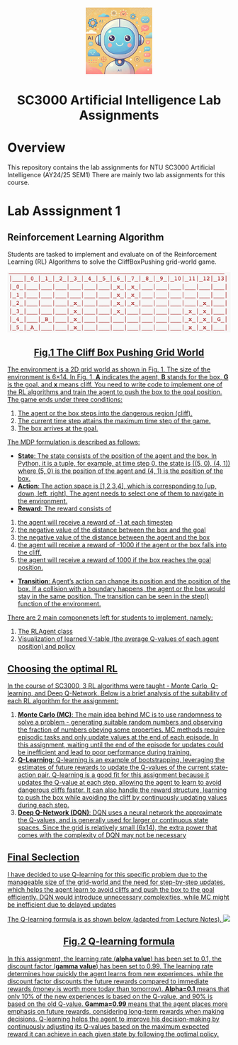 <br />
<p align="center">
  <a href="/images/AI_Image.jpg">
    <img src="/images/AI_Image.jpg" alt="Logo" height=150 >
  </a>
  <h1 align="center">
    SC3000 Artificial Intelligence Lab Assignments
  </h1>
</p>

# Overview

This repository contains the lab assignments for NTU SC3000 Artificial Intelligence (AY24/25 SEM1)
There are mainly two lab assignments for this course.

# Lab Asssignment 1

## Reinforcement Learning Algorithm

Students are tasked to implement and evaluate on of the Reinforcement Learning (RL) Algorithms to solve the CliffBoxPushing grid-world game.

<img src="/images/Cliff_Box_Pushing_Grid_World.png" width="700">
<h2 align = "center">
<u>Fig.1 The Cliff Box Pushing Grid World<u>
</h2>

The environment is a 2D grid world as shown in Fig. 1. The size of the environment is 6×14. In Fig. 1,
**A** indicates the agent, **B** stands for the box, **G** is the goal, and **x** means cliff. You need to write code
to implement one of the RL algorithms and train the agent to push the box to the goal position. The
game ends under three conditions:

1. The agent or the box steps into the dangerous region (cliff).
2. The current time step attains the maximum time step of the game.
3. The box arrives at the goal.

The MDP formulation is described as follows:

- **State**: The state consists of the position of the agent and the box. In Python, it is a tuple, for
  example, at time step 0, the state is ((5, 0), (4, 1)) where (5, 0) is the position of the agent
  and (4, 1) is the position of the box.
- **Action**: The action space is [1,2,3,4], which is corresponding to [up, down, left, right]. The
  agent needs to select one of them to navigate in the environment.
- **Reward**: The reward consists of

1. the agent will receive a reward of -1 at each timestep
2. the negative value of the distance between the box and the goal
3. the negative value of the distance between the agent and the box
4. the agent will receive a reward of -1000 if the agent or the box falls into the cliff.
5. the agent will receive a reward of 1000 if the box reaches the goal position.

- **Transition**: Agent’s action can change its position and the position of the box. If a collision with a
  boundary happens, the agent or the box would stay in the same position. The transition can be
  seen in the step() function of the environment.

There are 2 main componenets left for students to implement, namely:

1. The RLAgent class
2. Visualization of learned V-table (the average Q-values of each agent position) and policy

## Choosing the optimal RL

In the course of SC3000, 3 RL algorithms were taught - Monte Carlo, Q-learning, and Deep Q-Network. Below is a brief analysis of the suitability of each RL algorithm for the assignment:

1. **Monte Carlo (MC)**:
   The main idea behind MC is to use randomness to solve a problem - generating
   suitable random numbers and observing the fraction of numbers obeying some
   properties. MC methods require episodic tasks and only update values at the end of
   each episode. In this assignment, waiting until the end of the episode for updates
   could be inefficient and lead to poor performance during training.
2. **Q-Learning**:
   Q-learning is an example of bootstrapping, leveraging the estimates of future rewards
   to update the Q-values of the current state-action pair. Q-learning is a good fit for this
   assignment because it updates the Q-value at each step, allowing the agent to learn
   to avoid dangerous cliffs faster. It can also handle the reward structure, learning to
   push the box while avoiding the cliff by continuously updating values during each
   step.
3. **Deep Q-Network (DQN)**:
   DQN uses a neural network the approximate the Q-values, and is generally used for
   larger or continuous state spaces. Since the grid is relatively small (6x14), the extra
   power that comes with the complexity of DQN may not be necessary

## Final Seclection

I have decided to use Q-learning for this specific problem due to the manageable size of the
grid-world and the need for step-by-step updates, which helps the agent learn to avoid cliffs
and push the box to the goal efficiently. DQN would introduce unnecessary complexities,
while MC might be inefficient due to delayed updates

The Q-learning formula is as shown below (adapted from Lecture Notes).
<img src="/images/Q_ learning_formula.png" width="700">

<h2 align = "center">
<u>Fig.2 Q-learning formula<u>
</h2>

In this assignment, the learning rate (**alpha value**) has been set to 0.1, the discount factor
(**gamma value**) has been set to 0.99.
The learning rate determines how quickly the agent learns from new experiences, while the
discount factor discounts the future rewards compared to immediate rewards (money is
worth more today than tomorrow). **Alpha=0.1** means that only 10% of the new experiences
is based on the Q-value, and 90% is based on the old Q-value. **Gamma=0.99** means that
the agent places more emphasis on future rewards, considering long-term rewards when
making decisions.
Q-learning helps the agent to improve his decision-making by continuously adjusting its
Q-values based on the maximum expected reward it can achieve in each given state by
following the optimal policy.
